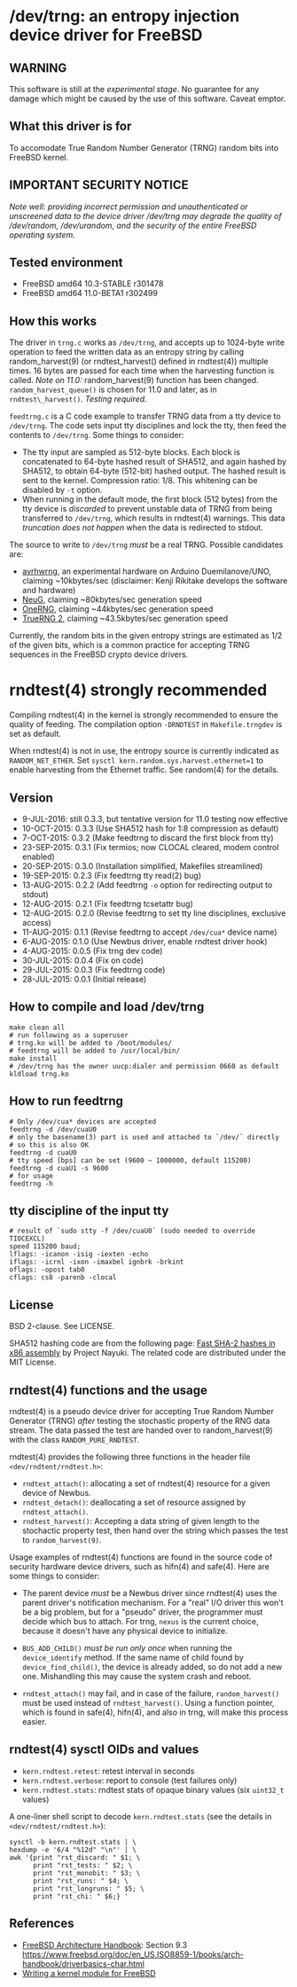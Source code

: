 # /dev/trng: an entropy injection device driver for FreeBSD

## WARNING

This software is still at the *experimental stage*. No guarantee for any damage
which might be caused by the use of this software. Caveat emptor.

## What this driver is for

To accomodate True Random Number Generator (TRNG) random bits into FreeBSD
kernel.

## IMPORTANT SECURITY NOTICE

*Note well: providing incorrect permission and unauthenticated or unscreened
data to the device driver /dev/trng may degrade the quality of /dev/random,
/dev/urandom, and the security of the entire FreeBSD operating system.*

## Tested environment

* FreeBSD amd64 10.3-STABLE r301478
* FreeBSD amd64 11.0-BETA1 r302499

## How this works

The driver in `trng.c` works as `/dev/trng`, and accepts up to 1024-byte write
operation to feed the written data as an entropy string by calling
random\_harvest(9) (or rndtest\_harvest() defined in rndtest(4)) multiple
times. 16 bytes are passed for each time when the harvesting function is
called. *Note on 11.0:* random\_harvest(9) function has been changed. `random_harvest_queue()` is chosen for 11.0 and later, as in `rndtest\_harvest()`. *Testing required.*

`feedtrng.c` is a C code example to transfer TRNG data from a tty device to
`/dev/trng`. The code sets input tty disciplines and lock the tty, then feed
the contents to `/dev/trng`. Some things to consider:

* The tty input are sampled as 512-byte blocks. Each block is concatenated to
64-byte hashed result of SHA512, and again hashed by SHA512, to obtain
64-byte (512-bit) hashed output. The hashed result is sent to the kernel.
Compression ratio: 1/8.  This whitening can be disabled by `-t` option.
* When running in the default mode, the first
block (512 bytes) from the tty device is *discarded* to prevent unstable data
of TRNG from being transferred to `/dev/trng`, which results in rndtest(4)
warnings. This data *truncation does not happen* when the data is redirected to
stdout.

The source to write to `/dev/trng` *must* be a real TRNG. Possible candidates are:

* [avrhwrng](https://github.com/jj1bdx/avrhwrng/), an experimental hardware on Arduino Duemilanove/UNO, claiming ~10kbytes/sec (disclaimer: Kenji Rikitake develops the software and hardware)
* [NeuG](http://www.gniibe.org/memo/development/gnuk/rng/neug.html), claiming ~80kbytes/sec generation speed
* [OneRNG](http://onerng.info), claiming ~44kbytes/sec generation speed
* [TrueRNG 2](https://www.tindie.com/products/ubldit/truerng-hardware-random-number-generator/), claiming ~43.5kbytes/sec generation speed

Currently, the random bits in the given entropy strings are estimated as 1/2 of
the given bits, which is a common practice for accepting TRNG sequences in the
FreeBSD crypto device drivers.

# rndtest(4) strongly recommended

Compiling rndtest(4) in the kernel is strongly recommended to ensure the
quality of feeding. The compilation option `-DRNDTEST` in `Makefile.trngdev` is
set as default.

When rndtest(4) is not in use, the entropy source is currently indicated as
`RANDOM_NET_ETHER`. Set `sysctl kern.random.sys.harvest.ethernet=1` to enable
harvesting from the Ethernet traffic. See random(4) for the details. 

## Version

* 9-JUL-2016: still 0.3.3, but tentative version for 11.0 testing now effective
* 10-OCT-2015: 0.3.3 (Use SHA512 hash for 1:8 compression as default)
* 7-OCT-2015: 0.3.2 (Make feedtrng to discard the first block from tty)
* 23-SEP-2015: 0.3.1 (Fix termios; now CLOCAL cleared, modem control enabled)
* 20-SEP-2015: 0.3.0 (Installation simplified, Makefiles streamlined)
* 19-SEP-2015: 0.2.3 (Fix feedtrng tty read(2) bug)
* 13-AUG-2015: 0.2.2 (Add feedtrng `-o` option for redirecting output to stdout)
* 12-AUG-2015: 0.2.1 (Fix feedtrng tcsetattr bug)
* 12-AUG-2015: 0.2.0 (Revise feedtrng to set tty line disciplines, exclusive access)
* 11-AUG-2015: 0.1.1 (Revise feedtrng to accept `/dev/cua*` device name)
*  6-AUG-2015: 0.1.0 (Use Newbus driver, enable rndtest driver hook)
*  4-AUG-2015: 0.0.5 (Fix trng dev code)
* 30-JUL-2015: 0.0.4 (Fix on code)
* 29-JUL-2015: 0.0.3 (Fix feedtrng code)
* 28-JUL-2015: 0.0.1 (Initial release)

## How to compile and load /dev/trng

    make clean all
    # run following as a superuser
    # trng.ko will be added to /boot/modules/
    # feedtrng will be added to /usr/local/bin/
    make install
    # /dev/trng has the owner uucp:dialer and permission 0660 as default
    kldload trng.ko

## How to run feedtrng

    # Only /dev/cua* devices are accepted
    feedtrng -d /dev/cuaU0
    # only the basename(3) part is used and attached to `/dev/` directly
    # so this is also OK
    feedtrng -d cuaU0
    # tty speed [bps] can be set (9600 ~ 1000000, default 115200)
    feedtrng -d cuaU1 -s 9600
    # for usage
    feedtrng -h

## tty discipline of the input tty

    # result of `sudo stty -f /dev/cuaU0` (sudo needed to override TIOCEXCL)
    speed 115200 baud;
    lflags: -icanon -isig -iexten -echo
    iflags: -icrnl -ixon -imaxbel ignbrk -brkint
    oflags: -opost tab0
    cflags: cs8 -parenb -clocal

## License

BSD 2-clause. See LICENSE.

SHA512 hashing code are from the following page: [Fast SHA-2 hashes in x86
assembly](http://www.nayuki.io/page/fast-sha2-hashes-in-x86-assembly) by
Project Nayuki. The related code are distributed under the MIT License.

## rndtest(4) functions and the usage

rndtest(4) is a pseudo device driver for accepting True Random Number
Generator (TRNG) *after* testing the stochastic property of the RNG data
stream.  The data passed the test are handed over to random_harvest(9)
with the class `RANDOM_PURE_RNDTEST`.

rndtest(4) provides the following three functions in the header file `<dev/rndtent/rndtest.h>`:

* `rndtest_attach()`: allocating a set of rndtest(4) resource for a given
  device of Newbus.
* `rndtest_detach()`: deallocating a set of resource assigned by
  `rndtest_attach()`.
* `rndtest_harvest()`: Accepting a data string of given length to the
  stochactic property test, then hand over the string which passes the
  test to `random_harvest(9)`.

Usage examples of rndtest(4) functions are found in the source code of
security hardware device drivers, such as hifn(4) and safe(4). Here are
some things to consider:

* The parent device *must* be a Newbus driver since rndtest(4) uses the
  parent driver's notification mechanism. For a "real" I/O driver this
  won't be a big problem, but for a "pseudo" driver, the programmer must
  decide which bus to attach.  For trng, `nexus` is the current choice,
  because it doesn't have any physical device to initialize.

* `BUS_ADD_CHILD()` *must be run only once* when running the
  `device_identify` method. If the same name of child found by
  `device_find_child()`, the device is already added, so do not add a
  new one. Mishandling this may cause the system crash and reboot.

* `rndtest_attach()` may fail, and in case of the failure,
  `random_harvest()` must be used instead of `rndtest_harvest()`. Using
  a function pointer, which is found in safe(4), hifn(4), and also in
  trng, will make this process easier.

## rndtest(4) sysctl OIDs and values

* `kern.rndtest.retest`: retest interval in seconds
* `kern.rndtest.verbose`: report to console (test failures only)
* `kern.rndtest.stats`: rndtest stats of opaque binary values (six `uint32_t` values)

A one-liner shell script to decode `kern.rndtest.stats` (see the details in
`<dev/rndtest/rndtest.h>`):

```
sysctl -b kern.rndtest.stats | \
hexdump -e '6/4 "%12d" "\n"' | \
awk '{print "rst_discard: " $1; \
      print "rst_tests: " $2; \
      print "rst_monobit: " $3; \
      print "rst_runs: " $4; \
      print "rst_longruns: " $5; \
      print "rst_chi: " $6;} '
```

## References

* [FreeBSD Architecture Handbook](https://www.freebsd.org/doc/en_US.ISO8859-1/books/arch-handbook/index.html): Section 9.3 <https://www.freebsd.org/doc/en_US.ISO8859-1/books/arch-handbook/driverbasics-char.html>
* [Writing a kernel module for FreeBSD](http://www.freesoftwaremagazine.com/articles/writing_a_kernel_module_for_freebsd)
